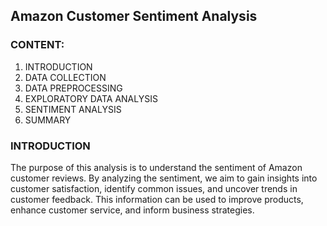 ## Amazon Customer Sentiment Analysis

### CONTENT:
  1. INTRODUCTION
2. DATA COLLECTION
3. DATA PREPROCESSING
4. EXPLORATORY DATA ANALYSIS
5. SENTIMENT ANALYSIS
6. SUMMARY

 
 ### INTRODUCTION
 The purpose of this analysis is to understand the sentiment of Amazon customer reviews. By analyzing the sentiment, we aim to gain insights into customer satisfaction, identify common issues, and uncover trends in customer feedback. This information can be used to improve products, enhance customer service, and inform business strategies.
